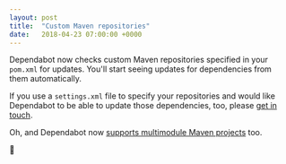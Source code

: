 ```yaml
---
layout: post
title:  "Custom Maven repositories"
date:   2018-04-23 07:00:00 +0000
---
```


Dependabot now checks custom Maven repositories specified in your `pom.xml` for
updates. You'll start seeing updates for dependencies from them automatically.

If you use a `settings.xml` file to specify your repositories and would like
Dependabot to be able to update those dependencies, too, please
[get in touch][get-in-touch].

Oh, and Dependabot now [supports multimodule Maven projects][multimodule-projects]
too.

🎉

[get-in-touch]: mailto:support@dependabot.com
[multimodule-projects]: multimodule-maven-files
